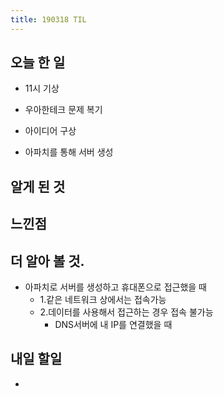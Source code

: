 ```yaml
---
title: 190318 TIL
---
```


## 오늘 한 일
- 11시 기상

- 우아한테크 문제 복기
- 아이디어 구상
- 아파치를 통해 서버 생성

## 알게 된 것


## 느낀점

## 더 알아 볼 것.

- 아파치로 서버를 생성하고 휴대폰으로 접근했을 때
    - 1.같은 네트워크 상에서는 접속가능 
    - 2.데이터를 사용해서 접근하는 경우 접속 불가능 
        - DNS서버에 내 IP를 연결했을 때 

## 내일 할일

- 